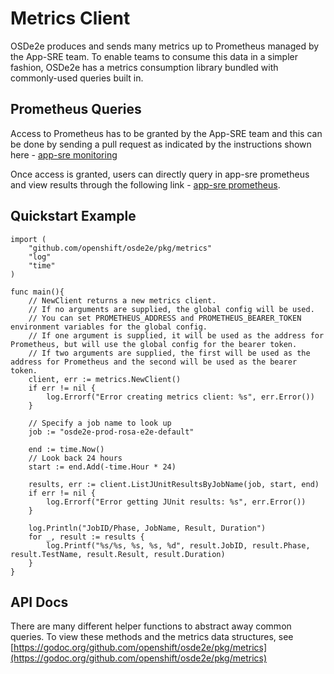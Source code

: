 # Metrics Client

OSDe2e produces and sends many metrics up to Prometheus managed by the App-SRE team. To enable teams to consume this data in a simpler fashion, OSDe2e has a metrics consumption library bundled with commonly-used queries built in.


## Prometheus Queries

Access to Prometheus has to be granted by the App-SRE team and this can be done by sending a pull request as indicated by the instructions shown here - [app-sre monitoring](https://gitlab.cee.redhat.com/service/app-interface/-/blob/master/docs/app-sre/monitoring.md#prometheus)


Once access is granted, users can directly query in app-sre prometheus and view results through the following link - [app-sre prometheus](https://prometheus.app-sre-prod-01.devshift.net/).




## Quickstart Example

```golang
import (
    "github.com/openshift/osde2e/pkg/metrics"
    "log"
    "time"
)

func main(){
    // NewClient returns a new metrics client.
    // If no arguments are supplied, the global config will be used.
    // You can set PROMETHEUS_ADDRESS and PROMETHEUS_BEARER_TOKEN environment variables for the global config.
    // If one argument is supplied, it will be used as the address for Prometheus, but will use the global config for the bearer token.
    // If two arguments are supplied, the first will be used as the address for Prometheus and the second will be used as the bearer token.
    client, err := metrics.NewClient()
    if err != nil {
        log.Errorf("Error creating metrics client: %s", err.Error())
    }

    // Specify a job name to look up
    job := "osde2e-prod-rosa-e2e-default"

    end := time.Now()
    // Look back 24 hours
	start := end.Add(-time.Hour * 24)

    results, err := client.ListJUnitResultsByJobName(job, start, end)
    if err != nil {
        log.Errorf("Error getting JUnit results: %s", err.Error())
    }

    log.Println("JobID/Phase, JobName, Result, Duration")
    for _, result := results {
        log.Printf("%s/%s, %s, %s, %d", result.JobID, result.Phase, result.TestName, result.Result, result.Duration)
    }
}

```

## API Docs

There are many different helper functions to abstract away common queries. To view these methods and the metrics data structures, see [https://godoc.org/github.com/openshift/osde2e/pkg/metrics](https://godoc.org/github.com/openshift/osde2e/pkg/metrics)

